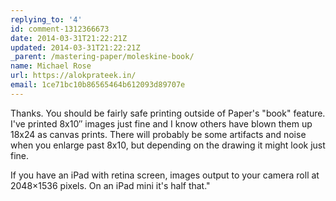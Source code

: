 ```yaml
---
replying_to: '4'
id: comment-1312366673
date: 2014-03-31T21:22:21Z
updated: 2014-03-31T21:22:21Z
_parent: /mastering-paper/moleskine-book/
name: Michael Rose
url: https://alokprateek.in/
email: 1ce71bc10b86565464b612093d89707e
---
```


Thanks. You should be fairly safe printing outside of Paper's "book" feature.
I've printed 8x10&#x2033; images just fine and I know others have blown them up 18x24
as canvas prints. There will probably be some artifacts and noise when you
enlarge past 8x10, but depending on the drawing it might look just fine.

If you have an iPad with retina screen, images output to your camera roll at
2048×1536 pixels. On an iPad mini it's half that."
